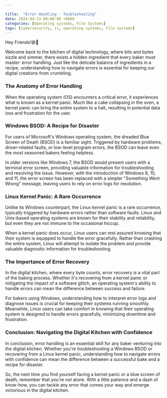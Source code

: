 ```yaml
---

title:  "Error Handling - Toubleshooting"
date: 2024-04-23 00:00:00 +0800 
categories: [Operating systems, File Systems] 
tags: [cybersecurity, it, operating systems, file systems] 
---
```



Hey Friends!😄👋

Welcome back to the kitchen of digital technology, where bits and bytes sizzle and simmer, there exists a hidden ingredient that every baker must master: error handling. Just like the delicate balance of ingredients in a recipe, understanding how to navigate errors is essential for keeping our digital creations from crumbling.

### The Anatomy of Error Handling

When the operating system (OS) encounters a critical error, it experiences what is known as a kernel panic. Much like a cake collapsing in the oven, a kernel panic can bring the entire system to a halt, resulting in potential data loss and frustration for the user.

### Windows BSOD: A Recipe for Disaster

For users of Microsoft's Windows operating system, the dreaded Blue Screen of Death (BSOD) is a familiar sight. Triggered by hardware problems, driver-related faults, or low-level program errors, the BSOD can leave even the most seasoned bakers feeling helpless.

In older versions like Windows 7, the BSOD would present users with a terminal error screen, providing valuable information for troubleshooting and resolving the issue. However, with the introduction of Windows 8, 10, and 11, the error screen has been replaced with a simpler "Something Went Wrong" message, leaving users to rely on error logs for resolution.

### Linux Kernel Panic: A Rare Occurrence

Unlike its Windows counterpart, the Linux kernel panic is a rare occurrence, typically triggered by hardware errors rather than software faults. Linux and Unix-based operating systems are known for their stability and reliability, but even they are not immune to the occasional hiccup.

When a kernel panic does occur, Linux users can rest assured knowing that their system is equipped to handle the error gracefully. Rather than crashing the entire system, Linux will attempt to isolate the problem and provide valuable diagnostic information for troubleshooting.

### The Importance of Error Recovery

In the digital kitchen, where every byte counts, error recovery is a vital part of the baking process. Whether it's recovering from a kernel panic or mitigating the impact of a software glitch, an operating system's ability to handle errors can mean the difference between success and failure.

For bakers using Windows, understanding how to interpret error logs and diagnose issues is crucial for keeping their systems running smoothly. Meanwhile, Linux users can take comfort in knowing that their operating system is designed to handle errors gracefully, minimizing downtime and frustration.

### Conclusion: Navigating the Digital Kitchen with Confidence

In conclusion, error handling is an essential skill for any baker venturing into the digital kitchen. Whether you're troubleshooting a Windows BSOD or recovering from a Linux kernel panic, understanding how to navigate errors with confidence can mean the difference between a successful bake and a recipe for disaster.

So, the next time you find yourself facing a kernel panic or a blue screen of death, remember that you're not alone. With a little patience and a dash of know-how, you can tackle any error that comes your way and emerge victorious in the digital kitchen.
